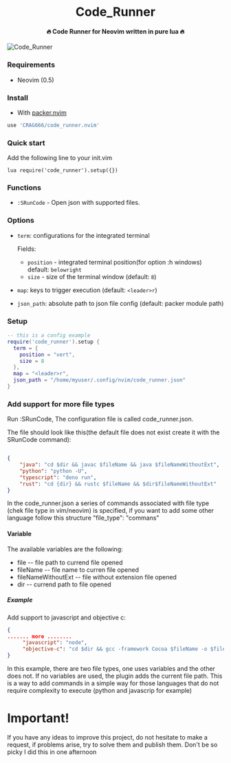 <h1 align='center'>Code_Runner</h1>

<h4 align='center'>🔥 Code Runner for Neovim written in pure lua 🔥</h4>

![Code_Runner](https://i.ibb.co/gFRhLgr/screen-1628272271.png "Code Runner with python")

### Requirements

-   Neovim (0.5)

### Install

-   With [packer.nvim](https://github.com/wbthomason/packer.nvim)


```lua
use 'CRAG666/code_runner.nvim'
```
### Quick start

Add the following line to your init.vim

```vimscript
lua require('code_runner').setup({})
```

### Functions

-   `:SRunCode` - Open json  with supported files.


### Options

- `term`: configurations for the integrated terminal

  Fields:

    - `position` - integrated terminal position(for option :h windows) default: `belowright`
    - `size` - size of the terminal window (default: `8`)

- `map`: keys to trigger execution (default: `<leader>r`)

- `json_path`: absolute path to json file config (default: packer module path)


### Setup

```lua
-- this is a config example
require('code_runner').setup {
  term = {
    position = "vert",
    size = 8
  },
  map = "<leader>r",
  json_path = "/home/myuser/.config/nvim/code_runner.json"
}

```

### Add support for more file types
Run :SRunCode, The configuration file is called code_runner.json.

The file should look like this(the default file does not exist create it with the SRunCode command):

```` json

{
    "java": "cd $dir && javac $fileName && java $fileNameWithoutExt",
    "python": "python -U",
    "typescript": "deno run",
    "rust": "cd {dir} && rustc $fileName && $dir$fileNameWithoutExt"
}

````

In the code_runner.json a series of commands associated with file type (chek file type in vim/neovim) is specified, if you want to add some other language follow this structure "file_type": "commans"

#### Variable

The available variables are the following:

  * file  -- file path to currend file opened
  * fileName  -- file name to curren file opened
  * fileNameWithoutExt  -- file without extension file opened
  * dir  -- currend path to file opened

##### Example

Add support to javascript and objective c:

```` json
{
....... more ........
     "javascript": "node",
     "objective-c": "cd $dir && gcc -framework Cocoa $fileName -o $fileNameWithoutExt && $dir$fileNameWithoutExt"
}
````
In this example, there are two file types, one uses variables and the other does not. If no variables are used, the plugin adds the current file path. This is a way to add commands in a simple way for those languages that do not require complexity to execute (python and javascrip for example)

# Important!
If you have any ideas to improve this project, do not hesitate to make a request, if problems arise, try to solve them and publish them. Don't be so picky I did this in one afternoon
